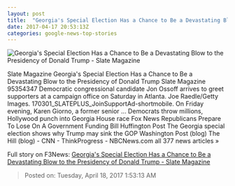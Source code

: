 ```yaml
---
layout: post
title:  "Georgia's Special Election Has a Chance to Be a Devastating Blow to the Presidency of Donald Trump - Slate Magazine"
date: 2017-04-17 20:53:13Z
categories: google-news-top-stories
---
```


![Georgia's Special Election Has a Chance to Be a Devastating Blow to the Presidency of Donald Trump - Slate Magazine](http://www.slate.com/content/dam/slate/articles/news_and_politics/politics/2017/04/170417_POL_JonOssoff.jpg.CROP.promo-large.jpg)

Slate Magazine Georgia's Special Election Has a Chance to Be a Devastating Blow to the Presidency of Donald Trump Slate Magazine 95354347 Democratic congressional candidate Jon Ossoff arrives to greet supporters at a campaign office on Saturday in Atlanta. Joe Raedle/Getty Images. 170301_SLATEPLUS_JoinSupportAd-shortmobile. On Friday evening, Karen Giorno, a former senior ... Democrats throw millions, Hollywood punch into Georgia House race Fox News Republicans Prepare To Lose On A Government Funding Bill Huffington Post The Georgia special election shows why Trump may sink the GOP Washington Post (blog) The Hill (blog) - CNN - ThinkProgress - NBCNews.com all 377 news articles »


Full story on F3News: [Georgia's Special Election Has a Chance to Be a Devastating Blow to the Presidency of Donald Trump - Slate Magazine](http://www.f3nws.com/n/WZMY2B)

> Posted on: Tuesday, April 18, 2017 1:53:13 AM

